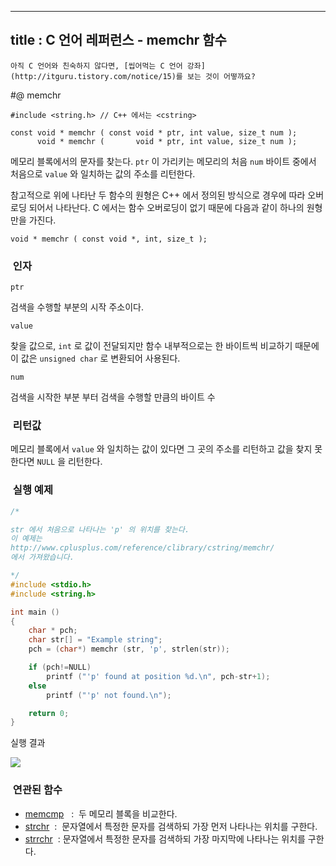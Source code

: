 ----------------
title : C 언어 레퍼런스 - memchr 함수
--------------



```warning
아직 C 언어와 친숙하지 않다면, [씹어먹는 C 언어 강좌](http://itguru.tistory.com/notice/15)를 보는 것이 어떻까요?

```

#@ memchr

```info
#include <string.h> // C++ 에서는 <cstring>

const void * memchr ( const void * ptr, int value, size_t num );
      void * memchr (       void * ptr, int value, size_t num );
```


메모리 블록에서의 문자를 찾는다.
`ptr` 이 가리키는 메모리의 처음 `num` 바이트 중에서 처음으로 `value` 와 일치하는 값의 주소를 리턴한다.

참고적으로 위에 나타난 두 함수의 원형은 C++ 에서 정의된 방식으로 경우에 따라 오버로딩 되어서 나타난다. C 에서는 함수 오버로딩이 없기 때문에 다음과 같이 하나의 원형만을 가진다.

```info
void * memchr ( const void *, int, size_t );
```

###  인자

`ptr`

검색을 수행할 부분의 시작 주소이다.

`value`

찾을 값으로, `int` 로 값이 전달되지만 함수 내부적으로는 한 바이트씩 비교하기 때문에 이 값은 `unsigned char` 로 변환되어 사용된다.

`num`

검색을 시작한 부분 부터 검색을 수행할 만큼의 바이트 수



###  리턴값




메모리 블록에서 `value` 와 일치하는 값이 있다면 그 곳의 주소를 리턴하고 값을 찾지 못한다면 `NULL` 을 리턴한다.




###  실행 예제

```cpp
/*

str 에서 처음으로 나타나는 'p' 의 위치를 찾는다.
이 예제는
http://www.cplusplus.com/reference/clibrary/cstring/memchr/
에서 가져왔습니다.

*/
#include <stdio.h>
#include <string.h>

int main ()
{
    char * pch;
    char str[] = "Example string";
    pch = (char*) memchr (str, 'p', strlen(str));

    if (pch!=NULL)
        printf ("'p' found at position %d.\n", pch-str+1);
    else
        printf ("'p' not found.\n");

    return 0;
}
```


실행 결과


![](http://img1.daumcdn.net/thumb/R1920x0/?fname=http%3A%2F%2Fcfile22.uf.tistory.com%2Fimage%2F207EAB0F4C5588E0CAACE4)

###  연관된 함수

* [memcmp](http://itguru.tistory.com/84)   :  두 메모리 블록을 비교한다.
*  [strchr](http://itguru.tistory.com/93)  :  문자열에서 특정한 문자를 검색하되 가장 먼저 나타나는 위치를 구한다.
*  [strrchr](http://itguru.tistory.com/96)  :
문자열에서 특정한 문자를 검색하되 가장 마지막에 나타나는 위치를 구한다.







